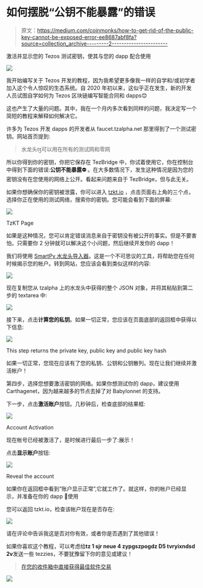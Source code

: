 # 如何摆脱“公钥不能暴露”的错误

> 原文：<https://medium.com/coinmonks/how-to-get-rid-of-the-public-key-cannot-be-exposed-error-ee8687abf8fa?source=collection_archive---------2----------------------->

激活并显示您的 Tezos 测试密钥，使其与您的 dapp 配合使用

![](img/e5776d4eae960a6395696a14ef50a3ee.png)

我开始编写关于 Tezos 开发的教程，因为我希望更多像我一样的自学和/或初学者加入这个令人惊叹的生态系统。自 2020 年初以来，这似乎正在发生，新的开发人员试图自学如何为 Tezos 区块链编写智能合同和 dapps😊

这也产生了大量的问题。其中，我在一个月内多次看到同样的问题，我决定写一个简短的教程来解释如何解决它。

许多为 Tezos 开发 dapps 的开发者从 faucet.tzalpha.net 那里得到了一个测试密钥。网站首页提到:

> 水龙头ꜩ可以用在所有的测试网和零网

所以你得到你的密钥，你把它保存在 TezBridge 中，你试着使用它，你在控制台中得到下面的错误:**公钥不能暴露⛔️** 。在大多数情况下，发生这种情况是因为您的密钥没有在您使用的网络上公开。看起来问题来自于 TezBridge，但与此无关。

如果你想确保你的密钥被泄露，你可以进入 [tzkt.io](https://tzkt.io/) ，点击页面右上角的三个点，选择你正在使用的测试网络，搜索你的密钥。您可能会看到下面的屏幕:

![](img/080f752552d2deb5b19924e52fcf9237.png)

TzKT Page

如果是这种情况，您可以肯定错误消息来自于密钥没有被公开的事实。但是不要害怕，只需要你 2 分钟就可以解决这个小问题，然后继续开发你的 dapp！

我们将使用 [SmartPy 水龙头导入器](http://smartpy.io/demo/faucetImporter.html)。这是一个不可思议的工具，将帮助您在任何时候揭示您的帐户。转到网站，您应该会看到类似这样的内容:

![](img/fbf582fce8b485fb717c33f5230c6a56.png)

现在复制您从 tzalpha 上的水龙头中获得的整个 JSON 对象，并将其粘贴到第二步的 textarea 中:

![](img/f7e6f6ce196304be68f9dab41f38d072.png)

接下来，点击**计算您的私钥**。如果一切正常，您应该在页面底部的返回框中获得以下信息:

![](img/21647e97ce33acc38185782f3d7b8b1b.png)

This step returns the private key, public key and public key hash

如果一切正常，您现在应该有了您的私钥、公钥和公钥散列。现在让我们继续并激活帐户！

第四步，选择您想要激活密钥的网络。如果你想测试你的 dapp，建议使用 Carthagenet，因为越来越多的节点去掉了对 Babylonnet 的支持。

下一步，点击**激活账户**按钮。几秒钟后，检查底部的结果框:

![](img/d731b14f2641404933d037babe635815.png)

Account Activation

现在帐号已经被激活了，是时候进行最后一步了:展示！

点击**显示账户**按钮:

![](img/65b32a22e215878207b4c570527fb9cc.png)

Reveal the account

如果你在返回框中看到“账户显示正常”,它就工作了。就这样，你的帐户已经显示，并准备在你的 dapp 🥳使用

您可以返回 tzkt.io，检查该帐户现在是否存在:

![](img/d865ca5fa4f80ff60f8e7bc3221c99c6.png)

请在评论中告诉我这是否对你有效，或者你是否遇到了其他错误！

如果你喜欢这个教程，可以考虑给**tz 1 sjr neue 4 zypgszpogdz D5 tvryixndsd 2v**发送一些 tezzies，不要犹豫留下你的意见或建议！

> [在您的收件箱中直接获得最佳软件交易](https://coincodecap.com/?utm_source=coinmonks)

[![](img/7c0b3dfdcbfea594cc0ae7d4f9bf6fcb.png)](https://coincodecap.com/?utm_source=coinmonks)